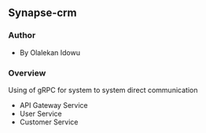 ## Synapse-crm

### Author
- By Olalekan Idowu


### Overview
Using of gRPC for system to system direct communication
- API Gateway Service
- User Service
- Customer Service
